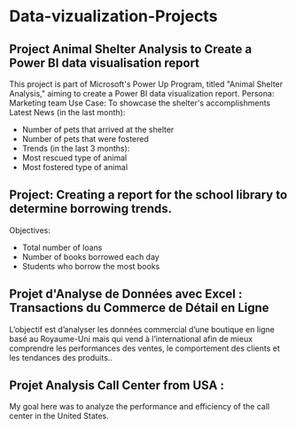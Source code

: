 # Data-vizualization-Projects

## Project Animal Shelter Analysis to Create a Power BI data visualisation report  
This project is part of Microsoft's Power Up Program, titled "Animal Shelter Analysis," aiming to create a Power BI data visualization report.
  Persona: Marketing team
  Use Case: To showcase the shelter's accomplishments
  Latest News (in the last month):
  - Number of pets that arrived at the shelter
  - Number of pets that were fostered
  - Trends (in the last 3 months):
  - Most rescued type of animal
  - Most fostered type of animal
    
## Project: Creating a report for the school library to determine borrowing trends.
Objectives:
  - Total number of loans
  - Number of books borrowed each day
  - Students who borrow the most books

## Projet d'Analyse de Données avec Excel : Transactions du Commerce de Détail en Ligne
L’objectif est d’analyser les données commercial d’une boutique en ligne basé au Royaume-Uni mais qui vend à l’international 
afin de mieux comprendre les performances des ventes, le comportement des clients et les tendances des produits..

## Projet Analysis Call Center from USA : 
My goal here was to analyze the performance and efficiency of the call center in the United States.
    
